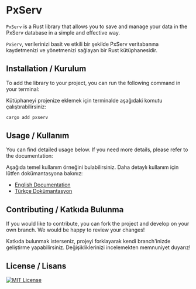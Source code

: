 # PxServ

`PxServ` is a Rust library that allows you to save and manage your data in the PxServ database in a simple and effective way.

`PxServ`, verilerinizi basit ve etkili bir şekilde PxServ veritabanına kaydetmenizi ve yönetmenizi sağlayan bir Rust kütüphanesidir.

## Installation / Kurulum

To add the library to your project, you can run the following command in your terminal:

Kütüphaneyi projenize eklemek için terminalde aşağıdaki komutu çalıştırabilirsiniz:

```bash
cargo add pxserv
```

## Usage / Kullanım

You can find detailed usage below. If you need more details, please refer to the documentation:

Aşağıda temel kullanım örneğini bulabilirsiniz. Daha detaylı kullanım için lütfen dokümantasyona bakınız:

- [English Documentation](https://docs.pxserv.net/en/rust-library)
- [Türkçe Dokümantasyon](https://docs.pxserv.net/tr/rust-kutuphanesi)

## Contributing / Katkıda Bulunma

If you would like to contribute, you can fork the project and develop on your own branch. We would be happy to review your changes!

Katkıda bulunmak isterseniz, projeyi forklayarak kendi branch'inizde geliştirme yapabilirsiniz. Değişikliklerinizi incelemekten memnuniyet duyarız!

## License / Lisans

[![MIT License](https://img.shields.io/badge/License-MIT-blue.svg)](https://opensource.org/licenses/MIT)
